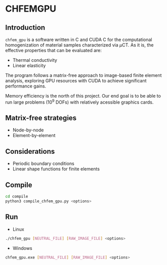 # CHFEMGPU

[license-image]: https://img.shields.io/badge/license-MIT-green.svg?style=flat
[license]: https://gitlab.com/cortezpedro/chfemgpu/-/blob/master/LICENSE

## Introduction

`chfem_gpu` is a software written in C and CUDA C for the computational homogenization of material samples characterized via $\mu$CT. As it is, the effective properties that can be evaluated are:

+ Thermal conductivity
+ Linear elasticity

The program follows a matrix-free approach to image-based finite element analysis, exploring GPU resources with CUDA to achieve significant performance gains.

Memory efficiency is the north of this project. Our end goal is to be able to run large problems ($10^9$ DOFs) with relatively acessible graphics cards.

## Matrix-free strategies

+ Node-by-node
+ Element-by-element

## Considerations

+ Periodic boundary conditions
+ Linear shape functions for finite elements

## Compile

```bash
cd compile
python3 compile_chfem_gpu.py <options>
```

## Run

+ Linux

```bash
./chfem_gpu [NEUTRAL_FILE] [RAW_IMAGE_FILE] <options>
```

+ Windows

```bash
chfem_gpu.exe [NEUTRAL_FILE] [RAW_IMAGE_FILE] <options>
```
